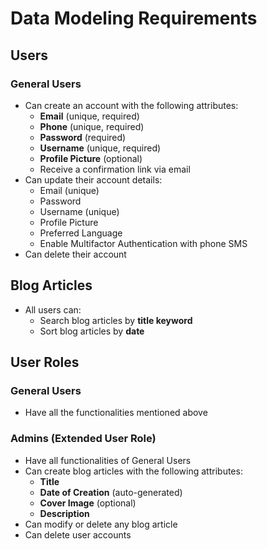 # Data Modeling Requirements

## Users
### General Users
- Can create an account with the following attributes:
  - **Email** (unique, required)
  - **Phone** (unique, required)
  - **Password** (required)
  - **Username** (unique, required)
  - **Profile Picture** (optional)
  - Receive a confirmation link via email
- Can update their account details:
  - Email (unique)
  - Password
  - Username (unique)
  - Profile Picture
  - Preferred Language
  - Enable Multifactor Authentication with phone SMS
- Can delete their account

## Blog Articles
- All users can:
  - Search blog articles by **title keyword**
  - Sort blog articles by **date**

## User Roles
### General Users
- Have all the functionalities mentioned above

### Admins (Extended User Role)
- Have all functionalities of General Users
- Can create blog articles with the following attributes:
  - **Title**
  - **Date of Creation** (auto-generated)
  - **Cover Image** (optional)
  - **Description**
- Can modify or delete any blog article
- Can delete user accounts